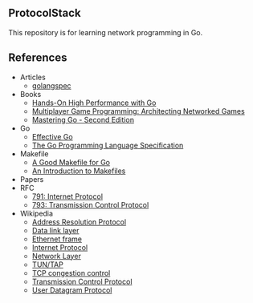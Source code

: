 ## ProtocolStack
This repository is for learning network programming in Go.

## References
- Articles
  - [golangspec](https://medium.com/golangspec)
- Books
  - [Hands-On High Performance with Go](https://www.packtpub.com/product/hands-on-high-performance-with-go/9781789805789)
  - [Multiplayer Game Programming: Architecting Networked Games](https://www.oreilly.com/library/view/multiplayer-game-programming/9780134034355/)
  - [Mastering Go - Second Edition](https://www.packtpub.com/product/mastering-go-second-edition/9781838559335)
- Go
  - [Effective Go](https://golang.org/doc/effective_go)
  - [The Go Programming Language Specification ](https://golang.org/ref/spec)
- Makefile
  - [A Good Makefile for Go](https://kodfabrik.com/journal/a-good-makefile-for-go)
  - [An Introduction to Makefiles](https://www.gnu.org/software/make/manual/html_node/Introduction.html)
- Papers
- RFC
  - [791: Internet Protocol](https://tools.ietf.org/html/rfc791)
  - [793: Transmission Control Protocol](https://tools.ietf.org/html/rfc793)
- Wikipedia
  - [Address Resolution Protocol](https://en.wikipedia.org/wiki/Address_Resolution_Protocol)
  - [Data link layer](https://en.wikipedia.org/wiki/Data_link_layer)
  - [Ethernet frame](https://en.wikipedia.org/wiki/Ethernet_frame)
  - [Internet Protocol](https://en.wikipedia.org/wiki/Internet_Protocol)
  - [Network Layer](https://en.wikipedia.org/wiki/Network_layer)
  - [TUN/TAP](https://en.wikipedia.org/wiki/TUN/TAP)
  - [TCP congestion control](https://en.wikipedia.org/wiki/TCP_congestion_control)
  - [Transmission Control Protocol](https://en.wikipedia.org/wiki/Transmission_Control_Protocol)
  - [User Datagram Protocol](https://en.wikipedia.org/wiki/User_Datagram_Protocol)
